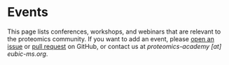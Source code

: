 # Events

This page lists conferences, workshops, and webinars that are relevant to the
proteomics community. If you want to add an event, please [open an issue][issue]
or [pull request][pr] on GitHub, or contact us at _proteomics-academy [at] eubic-ms.org_.

[issue]: https://github.com/eubic/proteomics-academy/issues
[pr]: https://github.com/eubic/proteomics-academy/pulls
